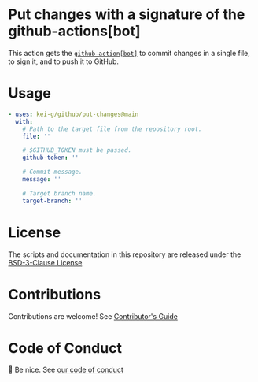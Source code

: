 # Put changes with a signature of the github-actions[bot]

This action gets the [`github-action[bot]`][github-action-bot-url] to commit changes in a single file,
to sign it, and to push it to GitHub.

# Usage

```yaml
- uses: kei-g/github/put-changes@main
  with:
    # Path to the target file from the repository root.
    file: ''

    # $GITHUB_TOKEN must be passed.
    github-token: ''

    # Commit message.
    message: ''

    # Target branch name.
    target-branch: ''
```

# License

The scripts and documentation in this repository are released under the [BSD-3-Clause License][license-url]

# Contributions

Contributions are welcome! See [Contributor's Guide](https://github.com/kei-g/github/blob/main/CONTRIBUTING.md)

# Code of Conduct

:clap: Be nice. See [our code of conduct](https://github.com/kei-g/github/blob/main/CODE_OF_CONDUCT.md)

[github-action-bot-url]:https://github.com/apps/github-actions
[license-url]:https://github.com/kei-g/github/blob/main/LICENSE
